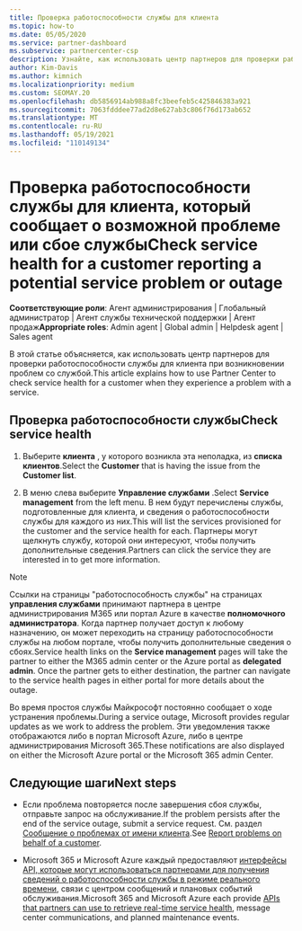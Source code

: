 ```yaml
---
title: Проверка работоспособности службы для клиента
ms.topic: how-to
ms.date: 05/05/2020
ms.service: partner-dashboard
ms.subservice: partnercenter-csp
description: Узнайте, как использовать центр партнеров для проверки работоспособности службы для клиента при возникновении проблем со службой.
author: Kim-Davis
ms.author: kimnich
ms.localizationpriority: medium
ms.custom: SEOMAY.20
ms.openlocfilehash: db5856914ab988a8fc3beefeb5c425846383a921
ms.sourcegitcommit: 7063fdddee77ad2d8e627ab3c806f76d173ab652
ms.translationtype: MT
ms.contentlocale: ru-RU
ms.lasthandoff: 05/19/2021
ms.locfileid: "110149134"
---
```

# <a name="check-service-health-for-a-customer-reporting-a-potential-service-problem-or-outage"></a><span data-ttu-id="4c691-103">Проверка работоспособности службы для клиента, который сообщает о возможной проблеме или сбое службы</span><span class="sxs-lookup"><span data-stu-id="4c691-103">Check service health for a customer reporting a potential service problem or outage</span></span>

<span data-ttu-id="4c691-104">**Соответствующие роли**: Агент администрирования | Глобальный администратор | Агент службы технической поддержки | Агент продаж</span><span class="sxs-lookup"><span data-stu-id="4c691-104">**Appropriate roles**: Admin agent | Global admin | Helpdesk agent | Sales agent</span></span>

<span data-ttu-id="4c691-105">В этой статье объясняется, как использовать центр партнеров для проверки работоспособности службы для клиента при возникновении проблем со службой.</span><span class="sxs-lookup"><span data-stu-id="4c691-105">This article explains how to use Partner Center to check service health for a customer when they experience a problem with a service.</span></span> 

## <a name="check-service-health"></a><span data-ttu-id="4c691-106">Проверка работоспособности службы</span><span class="sxs-lookup"><span data-stu-id="4c691-106">Check service health</span></span>

1. <span data-ttu-id="4c691-107">Выберите **клиента** , у которого возникла эта неполадка, из **списка клиентов**.</span><span class="sxs-lookup"><span data-stu-id="4c691-107">Select the **Customer** that is having the issue from the **Customer list**.</span></span>

2. <span data-ttu-id="4c691-108">В меню слева выберите **Управление службами** .</span><span class="sxs-lookup"><span data-stu-id="4c691-108">Select **Service management** from the left menu.</span></span> <span data-ttu-id="4c691-109">В нем будут перечислены службы, подготовленные для клиента, и сведения о работоспособности службы для каждого из них.</span><span class="sxs-lookup"><span data-stu-id="4c691-109">This will list the services provisioned for the customer and the service health for each.</span></span> <span data-ttu-id="4c691-110">Партнеры могут щелкнуть службу, которой они интересуют, чтобы получить дополнительные сведения.</span><span class="sxs-lookup"><span data-stu-id="4c691-110">Partners can click the service they are interested in to get more information.</span></span> 

>[!NOTE] 
> <span data-ttu-id="4c691-111">Ссылки на страницы "работоспособность службы" на страницах **управления службами** принимают партнера в центре администрирования M365 или портал Azure в качестве **полномочного администратора**. Когда партнер получает доступ к любому назначению, он может переходить на страницу работоспособности службы на любом портале, чтобы получить дополнительные сведения о сбоях.</span><span class="sxs-lookup"><span data-stu-id="4c691-111">Service health links on the **Service management** pages will take the partner to either the M365 admin center or the Azure portal as **delegated admin**. Once the partner gets to either destination, the partner can navigate to the service health pages in either portal for more details about the outage.</span></span>
 
<span data-ttu-id="4c691-112">Во время простоя службы Майкрософт постоянно сообщает о ходе устранения проблемы.</span><span class="sxs-lookup"><span data-stu-id="4c691-112">During a service outage, Microsoft provides regular updates as we work to address the problem.</span></span> <span data-ttu-id="4c691-113">Эти уведомления также отображаются либо в портал Microsoft Azure, либо в центре администрирования Microsoft 365.</span><span class="sxs-lookup"><span data-stu-id="4c691-113">These notifications are also displayed on either the Microsoft Azure portal or the Microsoft 365 admin Center.</span></span>

## <a name="next-steps"></a><span data-ttu-id="4c691-114">Следующие шаги</span><span class="sxs-lookup"><span data-stu-id="4c691-114">Next steps</span></span> 

- <span data-ttu-id="4c691-115">Если проблема повторяется после завершения сбоя службы, отправьте запрос на обслуживание.</span><span class="sxs-lookup"><span data-stu-id="4c691-115">If the problem persists after the end of the service outage, submit a service request.</span></span> <span data-ttu-id="4c691-116">См. раздел [Сообщение о проблемах от имени клиента](report-problems-on-behalf-of-a-customer.md).</span><span class="sxs-lookup"><span data-stu-id="4c691-116">See [Report problems on behalf of a customer](report-problems-on-behalf-of-a-customer.md).</span></span>

- <span data-ttu-id="4c691-117">Microsoft 365 и Microsoft Azure каждый предоставляют [интерфейсы API, которые могут использоваться партнерами для получения сведений о работоспособности службы в режиме реального времени](get-automated-service-notifications-with-our-apis.md), связи с центром сообщений и плановых событий обслуживания.</span><span class="sxs-lookup"><span data-stu-id="4c691-117">Microsoft 365 and Microsoft Azure each provide [APIs that partners can use to retrieve real-time service health](get-automated-service-notifications-with-our-apis.md), message center communications, and planned maintenance events.</span></span>

 

